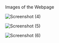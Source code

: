 Images of the Webpage


![Screenshot (4)](https://user-images.githubusercontent.com/56424991/86534438-16aead00-bef6-11ea-9499-ae514fa7faba.png)



![Screenshot (5)](https://user-images.githubusercontent.com/56424991/86534451-31812180-bef6-11ea-842a-659cc1bf4220.png)



![Screenshot (6)](https://user-images.githubusercontent.com/56424991/86534461-465db500-bef6-11ea-88b6-30f2dd5fe194.png)
